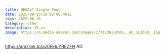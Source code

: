```yaml
---
title: DEWALT Single Pouch
date: 2025-08-16T10:18:00.401Z
tags: 2025-08-16
Category: other
description: 19.xx
image: https://m.media-amazon.com/images/I/71c3NEGPnUL._AC_SL1000_.jpg
---
```

https://amzlink.to/az0EEluYREZFH
AD